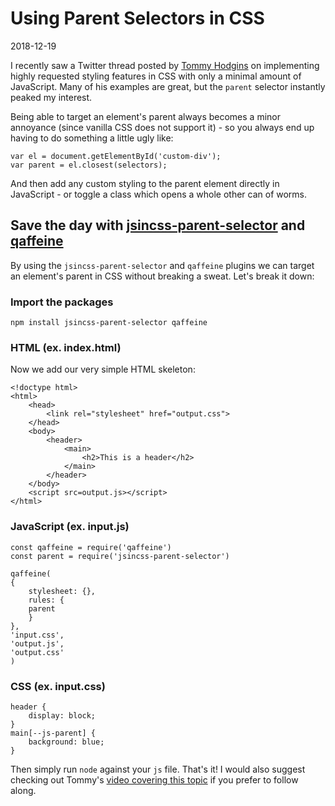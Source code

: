 # Using Parent Selectors in CSS

2018-12-19

I recently saw a Twitter thread posted by <a href="https://twitter.com/innovati/status/1068998114491678720">Tommy Hodgins</a> on implementing highly requested styling features in CSS with only a minimal amount of JavaScript. Many of his examples are great, but the `parent` selector instantly peaked my interest.

Being able to target an element's parent always becomes a minor annoyance (since vanilla CSS does not support it) - so you always end up having to do something a little ugly like:


    var el = document.getElementById('custom-div');
    var parent = el.closest(selectors);


And then add any custom styling to the parent element directly in JavaScript - or toggle a class which opens a whole other can of worms.

## Save the day with <a href="https://www.npmjs.com/package/jsincss-parent-selector">jsincss-parent-selector</a> and <a href="https://github.com/tomhodgins/qaffeine">qaffeine</a>

By using the `jsincss-parent-selector` and `qaffeine` plugins we can target an element's parent in CSS without breaking a sweat. Let's break it down:

### Import the packages


    npm install jsincss-parent-selector qaffeine


### HTML (ex. index.html)

Now we add our very simple HTML skeleton:


    <!doctype html>
    <html>
        <head>
            <link rel="stylesheet" href="output.css">
        </head>
        <body>
            <header>
                <main>
                    <h2>This is a header</h2>
                </main>
            </header>
        </body>
        <script src=output.js></script>
    </html>


### JavaScript (ex. input.js)


    const qaffeine = require('qaffeine')
    const parent = require('jsincss-parent-selector')
    
    qaffeine(
    {
        stylesheet: {},
        rules: {
        parent
        }
    },
    'input.css',
    'output.js',
    'output.css'
    )


### CSS (ex. input.css)


    header {
        display: block;
    }
    main[--js-parent] {
        background: blue;
    }


Then simply run `node` against your `js` file. That's it! I would also suggest checking out Tommy's <a href="https://www.youtube.com/watch?v=rG8cLe7VbW0">video covering this topic</a> if you prefer to follow along.
